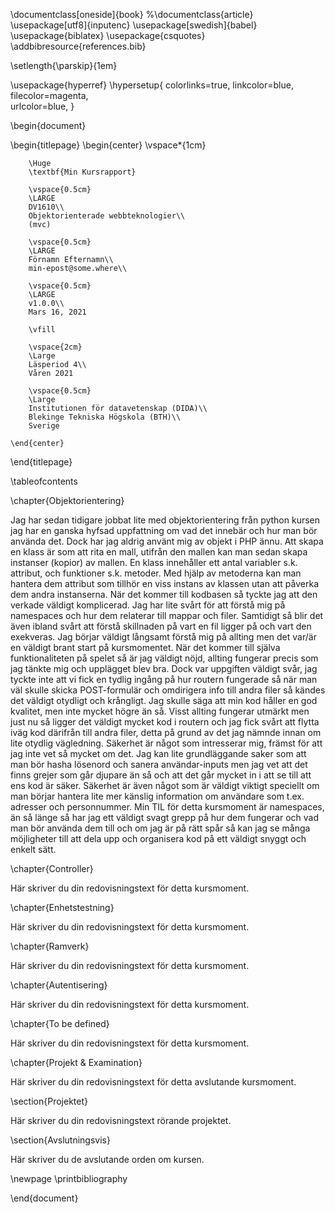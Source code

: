 \documentclass[oneside]{book}
%\documentclass{article}
\usepackage[utf8]{inputenc}
\usepackage[swedish]{babel}
\usepackage{biblatex}
\usepackage{csquotes}
\addbibresource{references.bib}

\setlength{\parskip}{1em}

\usepackage{hyperref}
\hypersetup{
    colorlinks=true,
    linkcolor=blue,
    filecolor=magenta,      
    urlcolor=blue,
}
 

\begin{document}

\begin{titlepage}
    \begin{center}
        \vspace*{1cm}
 
        \Huge
        \textbf{Min Kursrapport}
 
        \vspace{0.5cm}
        \LARGE
        DV1610\\
        Objektorienterade webbteknologier\\
        (mvc)
 
        \vspace{0.5cm}
        \LARGE
        Förnamn Efternamn\\
        min-epost@some.where\\

        \vspace{0.5cm}
        \LARGE
        v1.0.0\\
        Mars 16, 2021
 
        \vfill
 
        \vspace{2cm}
        \Large
        Läsperiod 4\\
        Våren 2021

        \vspace{0.5cm}
        \Large
        Institutionen för datavetenskap (DIDA)\\
        Blekinge Tekniska Högskola (BTH)\\
        Sverige
 
    \end{center}
\end{titlepage}

\tableofcontents



\chapter{Objektorientering}

Jag har sedan tidigare jobbat lite med objektorientering från python kursen jag har en ganska hyfsad uppfattning om vad det innebär och hur man bör använda det. Dock har jag aldrig använt mig av objekt i PHP ännu.
Att skapa en klass är som att rita en mall, utifrån den mallen kan man sedan skapa instanser (kopior) av mallen. En klass innehåller ett antal variabler s.k. attribut, och funktioner s.k. metoder. Med hjälp av metoderna kan man hantera dem attribut som tillhör en viss instans av klassen utan att påverka dem andra instanserna.
När det kommer till kodbasen så tyckte jag att den verkade väldigt komplicerad. Jag har lite svårt för att förstå mig på namespaces och hur dem relaterar till mappar och filer. Samtidigt så blir det även ibland svårt att förstå skillnaden på vart en fil ligger på och vart den exekveras. Jag börjar väldigt långsamt förstå mig på allting men det var/är en väldigt brant start på kursmomentet.
När det kommer till själva funktionaliteten på spelet så är jag väldigt nöjd, allting fungerar precis som jag tänkte mig och upplägget blev bra. Dock var uppgiften väldigt svår, jag tyckte inte att vi fick en tydlig ingång på hur routern fungerade så när man väl skulle skicka POST-formulär och omdirigera info till andra filer så kändes det väldigt otydligt och krångligt. Jag skulle säga att min kod håller en god kvalitet, men inte mycket högre än så. Visst allting fungerar utmärkt men just nu så ligger det väldigt mycket kod i routern och jag fick svårt att flytta iväg kod därifrån till andra filer, detta på grund av det jag nämnde innan om lite otydlig vägledning.
Säkerhet är något som intresserar mig, främst för att jag inte vet så mycket om det. Jag kan lite grundläggande saker som att man bör hasha lösenord och sanera användar-inputs men jag vet att det finns grejer som går djupare än så och att det går mycket in i att se till att ens kod är säker. Säkerhet är även något som är väldigt viktigt speciellt om man börjar hantera lite mer känslig information om användare som t.ex. adresser och personnummer.
Min TIL för detta kursmoment är namespaces, än så länge så har jag ett väldigt svagt grepp på hur dem fungerar och vad man bör använda dem till och om jag är på rätt spår så kan jag se många möjligheter till att dela upp och organisera kod på ett väldigt snyggt och enkelt sätt.



\chapter{Controller}

Här skriver du din redovisningstext för detta kursmoment.



\chapter{Enhetstestning}

Här skriver du din redovisningstext för detta kursmoment.



\chapter{Ramverk}

Här skriver du din redovisningstext för detta kursmoment.



\chapter{Autentisering}

Här skriver du din redovisningstext för detta kursmoment.



\chapter{To be defined}

Här skriver du din redovisningstext för detta kursmoment.



\chapter{Projekt \& Examination}

Här skriver du din redovisningstext för detta avslutande kursmoment.

\section{Projektet}

Här skriver du din redovisningstext rörande projektet.

\section{Avslutningsvis}

Här skriver du de avslutande orden om kursen.



\newpage
\printbibliography

\end{document}
